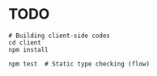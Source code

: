 TODO
========

```
# Building client-side codes
cd client
npm install

npm test  # Static type checking (flow)
```
